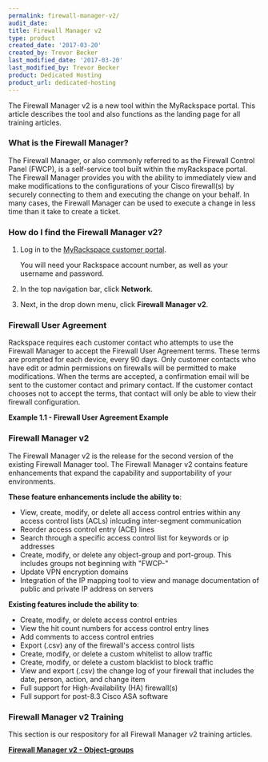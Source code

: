```yaml
---
permalink: firewall-manager-v2/
audit_date:
title: Firewall Manager v2
type: product
created_date: '2017-03-20'
created_by: Trevor Becker
last_modified_date: '2017-03-20'
last_modified_by: Trevor Becker
product: Dedicated Hosting
product_url: dedicated-hosting
---
```


<!-- IMAGE "Logo" -->
The Firewall Manager v2 is a new tool within the MyRackspace portal. This article describes the tool and also functions as the landing page for all training articles.

### What is the Firewall Manager?

The Firewall Manager, or also commonly referred to as the Firewall Control Panel (FWCP), is a self-service tool built within the myRackspace portal. The Firewall Manager provides you with the ability to immediately view and make modifications to the configurations of your Cisco firewall(s) by securely connecting to them and executing the change on your behalf. In many cases, the Firewall Manager can be used to execute a change in less time than it take to create a ticket.

### How do I find the Firewall Manager v2?

1. Log in to the [MyRackspace customer portal](https://my.rackspace.com/portal/auth/login).

   You will need your Rackspace account number, as well as your username and password.

2. In the top navigation bar, click **Network**.

3. Next, in the drop down menu, click **Firewall Manager v2**.

<!--- IMAGE "Dropdown -->

### Firewall User Agreement

Rackspace requires each customer contact who attempts to use the Firewall Manager to accept the Firewall User Agreement terms. These terms are prompted for each device, every 90 days. Only customer contacts who have edit or admin permissions on firewalls will be permitted to make modifications. When the terms are accepted, a confirmation email will be sent to the customer contact and primary contact. If the customer contact chooses not to accept the terms, that contact will only be able to view their firewall configuration.

**Example 1.1 - Firewall User Agreement Example**
<!-- IMAGE "Firewall User Agreement"-->

### Firewall Manager v2

The Firewall Manager v2 is the release for the second version of the existing Firewall Manager tool. The Firewall Manager v2 contains feature enhancements that expand the capability and supportability of your environments. 

**These feature enhancements include the ability to**:

- View, create, modify, or delete all access control entries within any access control lists (ACLs) inlcuding inter-segment communication
- Reorder access control entry (ACE) lines
- Search through a specific access control list for keywords or ip addresses
- Create, modify, or delete any object-group and port-group. This includes groups not beginning with "FWCP-"
- Update VPN encryption domains
- Integration of the IP mapping tool to view and manage documentation of public and private IP address on servers
 
**Existing features include the ability to**:

- Create, modify, or delete access control entries
- View the hit count numbers for access control entry lines
- Add comments to access control entries
- Export (.csv) any of the firewall's access control lists
- Create, modify, or delete a custom whitelist to allow traffic
- Create, modify, or delete a custom blacklist to block traffic
- View and export (.csv) the change log of your firewall that includes the date, person, action, and change item
- Full support for High-Availability (HA) firewall(s)
- Full support for post-8.3 Cisco ASA software 

### Firewall Manager v2 Training

This section is our respository for all Firewall Manager v2 training articles. 

   **[Firewall Manager v2 - Object-groups](https://support.rackspace.com/how-to/firewall-manager-v2-object-groups)** 
